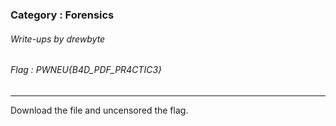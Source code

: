 ### Category : Forensics
###### Write-ups by drewbyte
###### Flag : PWNEU{B4D_PDF_PR4CTIC3}
---

Download the file and uncensored the flag.


<br>
<img src="https://github.com/drew-byte/pwneu-writeups/blob/main/00x8%20saved%20images/Pasted%20image%2020240320235907.png" alt="">
 <br>
 
 